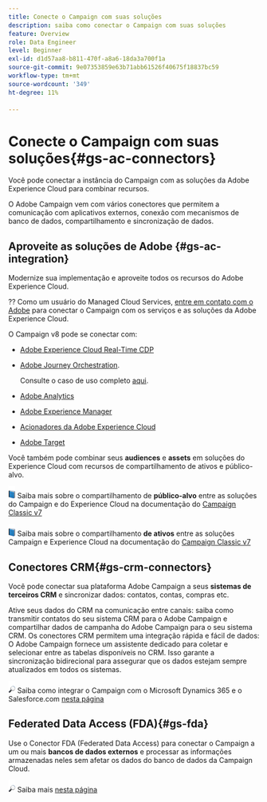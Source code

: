 ```yaml
---
title: Conecte o Campaign com suas soluções
description: saiba como conectar o Campaign com suas soluções
feature: Overview
role: Data Engineer
level: Beginner
exl-id: d1d57aa8-b811-470f-a8a6-18da3a700f1a
source-git-commit: 9e07353859e63b71abb61526f40675f18837bc59
workflow-type: tm+mt
source-wordcount: '349'
ht-degree: 11%

---
```


# Conecte o Campaign com suas soluções{#gs-ac-connectors}

Você pode conectar a instância do Campaign com as soluções da Adobe Experience Cloud para combinar recursos.

O Adobe Campaign vem com vários conectores que permitem a comunicação com aplicativos externos, conexão com mecanismos de banco de dados, compartilhamento e sincronização de dados.

## Aproveite as soluções de Adobe {#gs-ac-integration}

Modernize sua implementação e aproveite todos os recursos do Adobe Experience Cloud.

?? Como um usuário do Managed Cloud Services, [entre em contato com o Adobe](../start/campaign-faq.md#support) para conectar o Campaign com os serviços e as soluções da Adobe Experience Cloud.

O Campaign v8 pode se conectar com:


* [Adobe Experience Cloud Real-Time CDP](../connect/ac-rtcdp.md)
* [Adobe Journey Orchestration](https://experienceleague.adobe.com/docs/journeys/using/action-journeys/acc-action.html?lang=en).

   Consulte o caso de uso completo [aqui](https://experienceleague.adobe.com/docs/journeys/using/use-cases-journeys/campaign-classic-use-case.html?lang=pt-BR).

* [Adobe Analytics](../connect/ac-aa.md)
* [Adobe Experience Manager](../connect/ac-aem.md)
* [Acionadores da Adobe Experience Cloud](../connect/ac-triggers.md)
* [Adobe Target](../connect/ac-at.md)

Você também pode combinar seus **audiences** e **assets** em soluções do Experience Cloud com recursos de compartilhamento de ativos e público-alvo.

![](../assets/do-not-localize/book.png) Saiba mais sobre o compartilhamento de  **público-alvo** entre as soluções do Campaign e do Experience Cloud na documentação do  [Campaign Classic v7](https://experienceleague.adobe.com/docs/campaign-classic/using/integrating-with-adobe-experience-cloud/audience-sharing/sharing-audiences-with-adobe-experience-cloud.html?lang=en#integrating-with-adobe-experience-cloud)

![](../assets/do-not-localize/book.png) Saiba mais sobre o compartilhamento  **de ativos** entre as soluções Campaign e Experience Cloud na documentação do  [Campaign Classic v7](https://experienceleague.adobe.com/docs/campaign-classic/using/integrating-with-adobe-experience-cloud/asset-sharing/sharing-assets-with-adobe-experience-cloud.html?lang=en#integrating-with-adobe-experience-cloud)

## Conectores CRM{#gs-crm-connectors}

Você pode conectar sua plataforma Adobe Campaign a seus **sistemas de terceiros CRM** e sincronizar dados: contatos, contas, compras etc.

Ative seus dados do CRM na comunicação entre canais: saiba como transmitir contatos do seu sistema CRM para o Adobe Campaign e compartilhar dados de campanha do Adobe Campaign para o seu sistema CRM.
Os conectores CRM permitem uma integração rápida e fácil de dados: O Adobe Campaign fornece um assistente dedicado para coletar e selecionar entre as tabelas disponíveis no CRM. Isso garante a sincronização bidirecional para assegurar que os dados estejam sempre atualizados em todos os sistemas.

![](../assets/do-not-localize/glass.png) Saiba como integrar o Campaign com o Microsoft Dynamics 365 e o Salesforce.com  [nesta página](crm.md)

## Federated Data Access (FDA){#gs-fda}

Use o Conector FDA (Federated Data Access) para conectar o Campaign a um ou mais **bancos de dados externos** e processar as informações armazenadas neles sem afetar os dados do banco de dados da Campaign Cloud.

![](../assets/do-not-localize/glass.png) Saiba mais [nesta página](fda.md)


<!-- 
 ## Integrate with social media

Use the **Managing social networks (Social Marketing)** option to interact with customers and prospects via Twitter.

* Send messages - Use Adobe Campaign Social Marketing to send messages on Twitter. Adobe Campaign lets you post messages directly to your twitter account. You can also send direct messages to all your followers.

* Collect new contacts - Adobe Campaign Social Marketing also makes it easy to acquire new contacts via Facebook: contact users and ask them if they want to share their profile information. If they accept, Adobe Campaign automatically recovers the data, which enables you to carry out targeting campaigns and, when possible, to implement cross-channel strategies.

![](../assets/do-not-localize/glass.png) Learn how to set up and use Campaign Social Marketing in [this section](../connect/ac-tw.md) -->